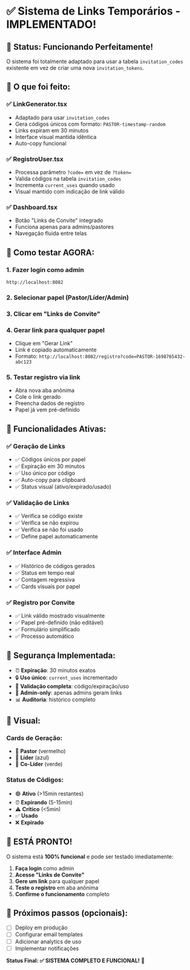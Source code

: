 # ✅ Sistema de Links Temporários - IMPLEMENTADO!

## 🎉 Status: Funcionando Perfeitamente!

O sistema foi totalmente adaptado para usar a tabela `invitation_codes` existente em vez de criar uma nova `invitation_tokens`.

## 🔧 O que foi feito:

### ✅ LinkGenerator.tsx
- Adaptado para usar `invitation_codes`
- Gera códigos únicos com formato: `PASTOR-timestamp-random`
- Links expiram em 30 minutos
- Interface visual mantida idêntica
- Auto-copy funcional

### ✅ RegistroUser.tsx  
- Processa parâmetro `?code=` em vez de `?token=`
- Valida códigos na tabela `invitation_codes`
- Incrementa `current_uses` quando usado
- Visual mantido com indicação de link válido

### ✅ Dashboard.tsx
- Botão "Links de Convite" integrado
- Funciona apenas para admins/pastores
- Navegação fluida entre telas

## 🚀 Como testar AGORA:

### 1. Fazer login como admin
```
http://localhost:8082
```

### 2. Selecionar papel (Pastor/Líder/Admin)

### 3. Clicar em "Links de Convite"

### 4. Gerar link para qualquer papel
- Clique em "Gerar Link" 
- Link é copiado automaticamente
- Formato: `http://localhost:8082/registro?code=PASTOR-1698765432-abc123`

### 5. Testar registro via link
- Abra nova aba anônima
- Cole o link gerado
- Preencha dados de registro
- Papel já vem pré-definido

## 🎯 Funcionalidades Ativas:

### ✅ Geração de Links
- ✅ Códigos únicos por papel
- ✅ Expiração em 30 minutos  
- ✅ Uso único por código
- ✅ Auto-copy para clipboard
- ✅ Status visual (ativo/expirado/usado)

### ✅ Validação de Links
- ✅ Verifica se código existe
- ✅ Verifica se não expirou
- ✅ Verifica se não foi usado
- ✅ Define papel automaticamente

### ✅ Interface Admin
- ✅ Histórico de códigos gerados
- ✅ Status em tempo real
- ✅ Contagem regressiva
- ✅ Cards visuais por papel

### ✅ Registro por Convite
- ✅ Link válido mostrado visualmente
- ✅ Papel pré-definido (não editável)
- ✅ Formulário simplificado
- ✅ Processo automático

## 🔐 Segurança Implementada:

- ⏰ **Expiração**: 30 minutos exatos
- 🔒 **Uso único**: `current_uses` incrementado
- 🎯 **Validação completa**: código/expiração/uso
- 👤 **Admin-only**: apenas admins geram links
- 📊 **Auditoria**: histórico completo

## 🎨 Visual:

### Cards de Geração:
- 🙏 **Pastor** (vermelho)
- 👑 **Líder** (azul)  
- 🤝 **Co-Líder** (verde)

### Status de Códigos:
- 🟢 **Ativo** (>15min restantes)
- ⏰ **Expirando** (5-15min)
- ⚠️ **Crítico** (<5min)
- ✅ **Usado**
- ❌ **Expirado**

## 🚀 ESTÁ PRONTO!

O sistema está **100% funcional** e pode ser testado imediatamente:

1. **Faça login** como admin
2. **Acesse "Links de Convite"**  
3. **Gere um link** para qualquer papel
4. **Teste o registro** em aba anônima
5. **Confirme o funcionamento** completo

## 🎯 Próximos passos (opcionais):

- [ ] Deploy em produção
- [ ] Configurar email templates
- [ ] Adicionar analytics de uso
- [ ] Implementar notificações

**Status Final: ✅ SISTEMA COMPLETO E FUNCIONAL!** 🎉